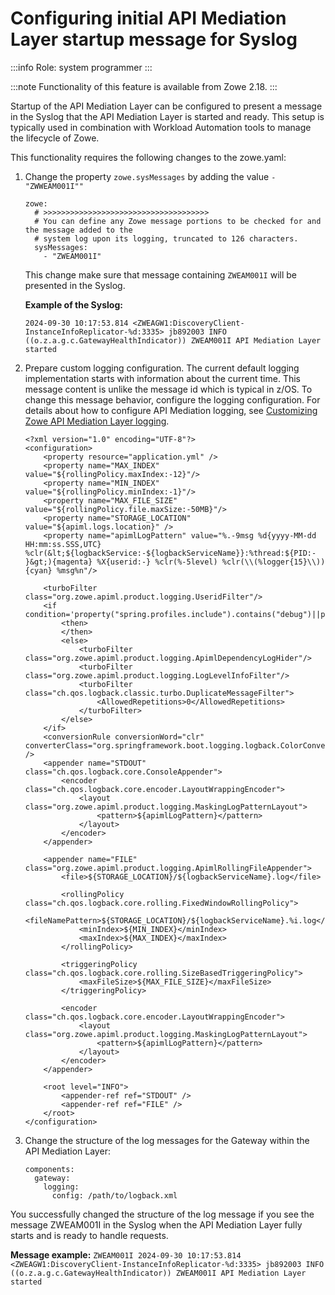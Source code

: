 # Configuring initial API Mediation Layer startup message for Syslog

:::info Role: system programmer
:::

:::note Functionality of this feature is available from Zowe 2.18. 
:::

Startup of the API Mediation Layer can be configured to present a message in the Syslog that the API Mediation Layer is started and ready. This setup is typically used in combination with Workload Automation tools to manage the lifecycle of Zowe. 

This functionality requires the following changes to the zowe.yaml:

1. Change the property `zowe.sysMessages` by adding the value `- "ZWWEAM001I""`
    ```
    zowe:
      # >>>>>>>>>>>>>>>>>>>>>>>>>>>>>>>>>>>>>
      # You can define any Zowe message portions to be checked for and the message added to the
      # system log upon its logging, truncated to 126 characters.
      sysMessages:
        - "ZWEAM001I"
    ```
   This change make sure that message containing `ZWEAM001I` will be presented in the Syslog. 
   
   **Example of the Syslog:** 

    `2024-09-30 10:17:53.814 <ZWEAGW1:DiscoveryClient-InstanceInfoReplicator-%d:3335> jb892003 INFO  ((o.z.a.g.c.GatewayHealthIndicator)) ZWEAM001I API Mediation Layer started`
    
2. Prepare custom logging configuration.
   The current default logging implementation starts with information about the current time. This message content is unlike the message id which is typical in z/OS. To change this message behavior, configure the logging configuration. For details about how to configure API Mediation logging, see [Customizing Zowe API Mediation Layer logging](./configuration-logging.md). 

    ```
    <?xml version="1.0" encoding="UTF-8"?>
    <configuration>
        <property resource="application.yml" />
        <property name="MAX_INDEX" value="${rollingPolicy.maxIndex:-12}"/>
        <property name="MIN_INDEX" value="${rollingPolicy.minIndex:-1}"/>
        <property name="MAX_FILE_SIZE" value="${rollingPolicy.file.maxSize:-50MB}"/>
        <property name="STORAGE_LOCATION" value="${apiml.logs.location}" />
        <property name="apimlLogPattern" value="%.-9msg %d{yyyy-MM-dd HH:mm:ss.SSS,UTC} %clr(&lt;${logbackService:-${logbackServiceName}}:%thread:${PID:- }&gt;){magenta} %X{userid:-} %clr(%-5level) %clr(\\(%logger{15}\\)){cyan} %msg%n"/>
    
        <turboFilter class="org.zowe.apiml.product.logging.UseridFilter"/>
        <if condition='property("spring.profiles.include").contains("debug")||property("spring.profiles.include").contains("diag")||property("spring.profiles.include").contains("dev")'>
            <then>
            </then>
            <else>
                <turboFilter class="org.zowe.apiml.product.logging.ApimlDependencyLogHider"/>
                <turboFilter class="org.zowe.apiml.product.logging.LogLevelInfoFilter"/>
                <turboFilter class="ch.qos.logback.classic.turbo.DuplicateMessageFilter">
                    <AllowedRepetitions>0</AllowedRepetitions>
                </turboFilter>
            </else>
        </if>
        <conversionRule conversionWord="clr" converterClass="org.springframework.boot.logging.logback.ColorConverter" />
        <appender name="STDOUT" class="ch.qos.logback.core.ConsoleAppender">
            <encoder class="ch.qos.logback.core.encoder.LayoutWrappingEncoder">
                <layout class="org.zowe.apiml.product.logging.MaskingLogPatternLayout">
                    <pattern>${apimlLogPattern}</pattern>
                </layout>
            </encoder>
        </appender>
    
        <appender name="FILE" class="org.zowe.apiml.product.logging.ApimlRollingFileAppender">
            <file>${STORAGE_LOCATION}/${logbackServiceName}.log</file>
    
            <rollingPolicy class="ch.qos.logback.core.rolling.FixedWindowRollingPolicy">
                <fileNamePattern>${STORAGE_LOCATION}/${logbackServiceName}.%i.log</fileNamePattern>
                <minIndex>${MIN_INDEX}</minIndex>
                <maxIndex>${MAX_INDEX}</maxIndex>
            </rollingPolicy>
    
            <triggeringPolicy class="ch.qos.logback.core.rolling.SizeBasedTriggeringPolicy">
                <maxFileSize>${MAX_FILE_SIZE}</maxFileSize>
            </triggeringPolicy>
    
            <encoder class="ch.qos.logback.core.encoder.LayoutWrappingEncoder">
                <layout class="org.zowe.apiml.product.logging.MaskingLogPatternLayout">
                    <pattern>${apimlLogPattern}</pattern>
                </layout>
            </encoder>
        </appender>
    
        <root level="INFO">
            <appender-ref ref="STDOUT" />
            <appender-ref ref="FILE" />
        </root>
    </configuration>
    ```
3. Change the structure of the log messages for the Gateway within the API Mediation Layer:

    ```
    components:
      gateway:
        logging:
          config: /path/to/logback.xml
    ```

You successfully changed the structure of the log message if you see the message ZWEAM001I in the Syslog when the API Mediation Layer fully starts and is ready to handle requests. 

**Message example:**
`ZWEAM001I 2024-09-30 10:17:53.814 <ZWEAGW1:DiscoveryClient-InstanceInfoReplicator-%d:3335> jb892003 INFO  ((o.z.a.g.c.GatewayHealthIndicator)) ZWEAM001I API Mediation Layer started`